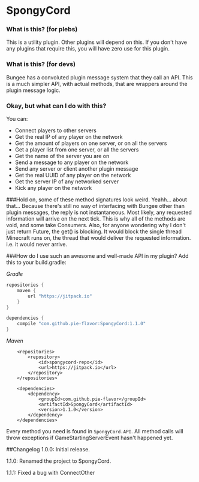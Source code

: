 # SpongyCord

### What is this? (for plebs)
This is a utility plugin. Other plugins will depend on this. If you don't have any plugins that require this, you will have zero use for this plugin.

### What is this? (for devs)
Bungee has a convoluted plugin message system that they call an API. This is a much simpler API, with actual methods, that are wrappers around the plugin message logic.

### Okay, but what can I do with this?
You can:

* Connect players to other servers
* Get the real IP of any player on the network
* Get the amount of players on one server, or on all the servers
* Get a player list from one server, or all the servers
* Get the name of the server you are on
* Send a message to any player on the network
* Send any server or client another plugin message
* Get the real UUID of any player on the network
* Get the server IP of any networked server
* Kick any player on the network

###Hold on, some of these method signatures look weird.
Yeahh... about that... Because there's still no way of interfacing with Bungee other than plugin messages, the reply is not instantaneous. Most likely, any requested information will arrive on the next tick. This is why all of the methods are void, and some take Consumers. Also, for anyone wondering why I don't just return Future, the get() is blocking. It would block the single thread Minecraft runs on, the thread that would deliver the requested information. i.e. it would never arrive.

###How do I use such an awesome and well-made API in my plugin?
Add this to your build.gradle:

*Gradle*
```gradle
repositories {
    maven {
        url "https://jitpack.io"
    }
}

dependencies {
    compile "com.github.pie-flavor:SpongyCord:1.1.0"
}
```
*Maven*
```
    <repositories>
        <repository>
            <id>spongycord-repo</id>
            <url>https://jitpack.io</url>
        </repository>
    </repositories>
    
    <dependencies>
        <dependency>
            <groupId>com.github.pie-flavor</groupId>
            <artifactId>SpongyCord</artifactId>
            <version>1.1.0</version>
        </dependency>
    </dependencies>
```
Every method you need is found in `SpongyCord.API`. All method calls will throw exceptions if GameStartingServerEvent hasn't happened yet. 

##Changelog
1.0.0: Initial release.

1.1.0: Renamed the project to SpongyCord.

1.1.1: Fixed a bug with ConnectOther
